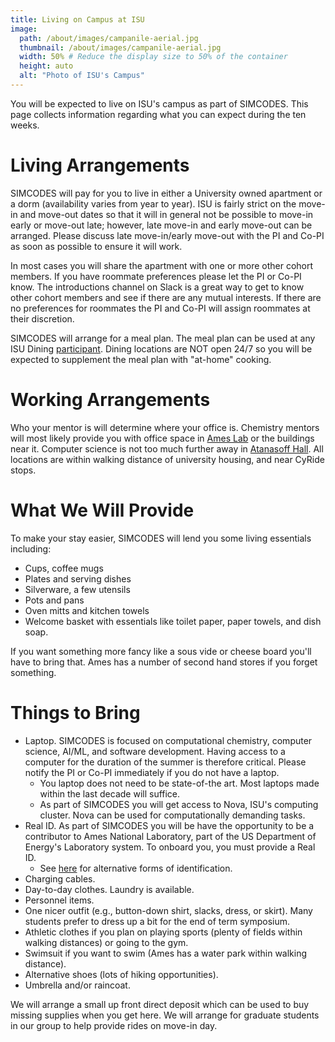 ```yaml
---
title: Living on Campus at ISU
image:
  path: /about/images/campanile-aerial.jpg
  thumbnail: /about/images/campanile-aerial.jpg
  width: 50% # Reduce the display size to 50% of the container
  height: auto
  alt: "Photo of ISU's Campus"
---
```


You will be expected to live on ISU's campus as part of SIMCODES. This page
collects information regarding what you can expect during the ten weeks.

# Living Arrangements

SIMCODES will pay for you to live in either a University owned apartment or a 
dorm (availability varies from year to year). ISU is fairly strict on the 
move-in and move-out dates so that it will in general not be possible to 
move-in early or move-out late; however, late move-in and early move-out can be 
arranged. Please discuss late move-in/early move-out with the PI and Co-PI as 
soon as possible to ensure it will work.

In most cases you will share the apartment with one or more other cohort 
members. If you have roommate preferences please let the PI or Co-PI know. The
introductions channel on Slack is a great way to get to know other cohort
members and see if there are any mutual interests. If there are no preferences
for roommates the PI and Co-PI will assign roommates at their discretion.

SIMCODES will arrange for a meal plan. The meal plan can be used at any ISU
Dining [participant](https://www.dining.iastate.edu/hours-menus/). Dining
locations are NOT open 24/7 so you will be expected to supplement the meal
plan with "at-home" cooking.

# Working Arrangements

Who your mentor is will determine where your office is. Chemistry mentors will 
most likely provide you with office space in 
[Ames Lab](https://maps.app.goo.gl/CZfKRCyXdTYzKz3g8) or the buildings near it. 
Computer science is not too much further away in 
[Atanasoff Hall](https://maps.app.goo.gl/iHH4WR7VatxncoZX8). All locations are 
within walking distance of university housing, and near CyRide stops.

# What We Will Provide

To make your stay easier, SIMCODES will lend you some living essentials 
including:

- Cups, coffee mugs
- Plates and serving dishes
- Silverware, a few utensils
- Pots and pans
- Oven mitts and kitchen towels
- Welcome basket with essentials like toilet paper, paper towels, and dish soap.

If you want something more fancy like a sous vide or cheese board you'll have
to bring that. Ames has a number of second hand stores if you forget something.

# Things to Bring

- Laptop. SIMCODES is focused on computational chemistry, computer science,
  AI/ML, and software development. Having access to a computer for the duration
  of the summer is therefore critical. Please notify the PI or Co-PI immediately
  if you do not have a laptop.
  - You laptop does not need to be state-of-the art. Most laptops made within
    the last decade will suffice.
  - As part of SIMCODES you will get access to Nova, ISU's computing cluster.
    Nova can be used for computationally demanding tasks.
- Real ID. As part of SIMCODES you will be have the opportunity to be a 
  contributor to Ames National Laboratory, part of the US Department of Energy's
  Laboratory system. To onboard you, you must provide a Real ID. 
  - See [here](https://www.tsa.gov/travel/security-screening/identification) for
    alternative forms of identification.
- Charging cables.
- Day-to-day clothes. Laundry is available.
- Personnel items.
- One nicer outfit (e.g., button-down shirt, slacks, dress, or skirt). Many
  students prefer to dress up a bit for the end of term symposium.
- Athletic clothes if you plan on playing sports (plenty of fields within 
  walking distances) or going to the gym.
- Swimsuit if you want to swim (Ames has a water park within walking distance).
- Alternative shoes (lots of hiking opportunities).
- Umbrella and/or raincoat.

We will arrange a small up front direct deposit which can be used to buy missing
supplies when you get here. We will arrange for graduate students in our group
to help provide rides on move-in day.

